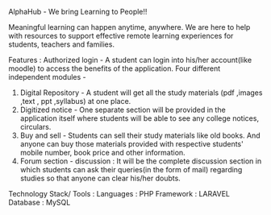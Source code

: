  AlphaHub - We bring Learning to People!!

Meaningful learning can happen anytime, anywhere. We are here to help with resources to support effective remote learning experiences for students, teachers and families.

Features :
Authorized login - A student can login into his/her account(like moodle) to access the
benefits of the application.
Four different independent modules -
1. Digital Repository - A student will get all the study materials (pdf ,images ,text ,
ppt ,syllabus) at one place.
2. Digitized notice - One separate section will be provided in the application itself
where students will be able to see any college notices, circulars.
3. Buy and sell - Students can sell their study materials like old books. And anyone
can buy those materials provided with respective students' mobile number, book
price and other information.
4. Forum section - discussion : It will be the complete discussion section in which
students can ask their queries(in the form of mail) regarding studies so that
anyone can clear his/her doubts.

Technology Stack/ Tools :
 Languages : PHP
 Framework : LARAVEL
 Database : MySQL


